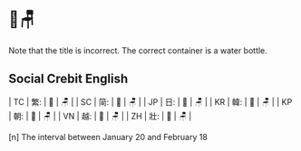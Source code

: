 # 🧴🪑

Note that the title is incorrect. The correct container is a water bottle.

## Social Crebit English

| TC | 繁: | 🧴 | 🪑 |
| SC | 简: | 🧴 | 🪑 |
| JP | 日: | 🧴 | 🪑 |
| KR | 韓: | 🧴 | 🪑 |
| KP | 朝: | 🧴 | 🪑 |
| VN | 越: | 🧴 | 🪑 |
| ZH | 壯: | 🧴 | 🪑 |

[n] The interval between January 20 and February 18